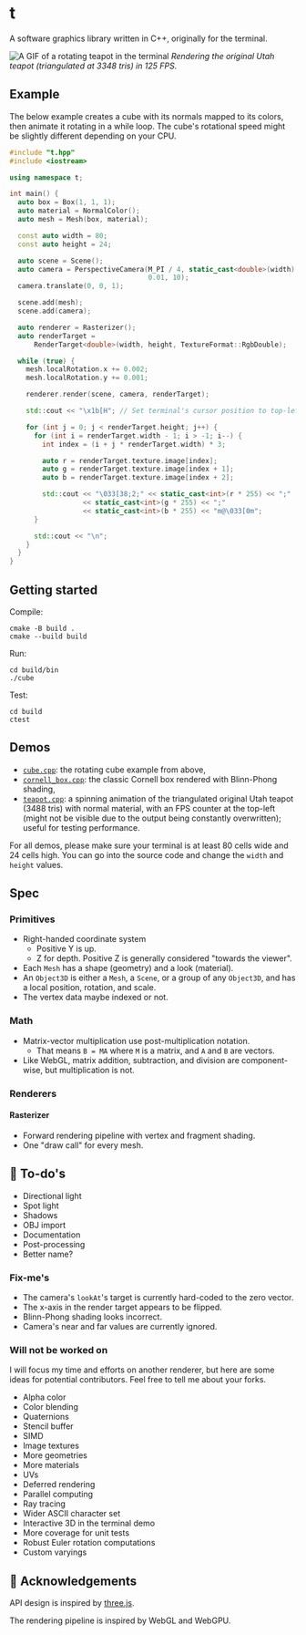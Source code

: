 # t

A software graphics library written in C++, originally for the terminal.

![A GIF of a rotating teapot in the terminal](teapot.gif)
_Rendering the original Utah teapot (triangulated at 3348 tris) in 125 FPS._

## Example

The below example creates a cube with its normals mapped to its colors, then
animate it rotating in a while loop. The cube's rotational speed might be
slightly different depending on your CPU.

```cpp
#include "t.hpp"
#include <iostream>

using namespace t;

int main() {
  auto box = Box(1, 1, 1);
  auto material = NormalColor();
  auto mesh = Mesh(box, material);

  const auto width = 80;
  const auto height = 24;

  auto scene = Scene();
  auto camera = PerspectiveCamera(M_PI / 4, static_cast<double>(width) / height,
                                  0.01, 10);
  camera.translate(0, 0, 1);

  scene.add(mesh);
  scene.add(camera);

  auto renderer = Rasterizer();
  auto renderTarget =
      RenderTarget<double>(width, height, TextureFormat::RgbDouble);

  while (true) {
    mesh.localRotation.x += 0.002;
    mesh.localRotation.y += 0.001;

    renderer.render(scene, camera, renderTarget);

    std::cout << "\x1b[H"; // Set terminal's cursor position to top-left corner

    for (int j = 0; j < renderTarget.height; j++) {
      for (int i = renderTarget.width - 1; i > -1; i--) {
        int index = (i + j * renderTarget.width) * 3;

        auto r = renderTarget.texture.image[index];
        auto g = renderTarget.texture.image[index + 1];
        auto b = renderTarget.texture.image[index + 2];

        std::cout << "\033[38;2;" << static_cast<int>(r * 255) << ";"
                  << static_cast<int>(g * 255) << ";"
                  << static_cast<int>(b * 255) << "m@\033[0m";
      }

      std::cout << "\n";
    }
  }
}
```

## Getting started

Compile:

```
cmake -B build .
cmake --build build
```

Run:

```
cd build/bin
./cube
```

Test:

```
cd build
ctest
```

## Demos

- [`cube.cpp`](src/cube.cpp): the rotating cube example from above,
- [`cornell_box.cpp`](src/cornell_box.cpp): the classic Cornell box rendered
  with Blinn-Phong shading,
- [`teapot.cpp`](src/teapot.cpp): a spinning animation of the triangulated
  original Utah teapot (3488 tris) with normal material, with an FPS counter at
  the top-left (might not be visible due to the output being constantly
  overwritten); useful for testing performance.

For all demos, please make sure your terminal is at least 80 cells wide and 24
cells high. You can go into the source code and change the `width` and `height`
values.

## Spec

### Primitives

- Right-handed coordinate system
  - Positive Y is up.
  - Z for depth. Positive Z is generally considered "towards the viewer".
- Each `Mesh` has a shape (geometry) and a look (material).
- An `Object3D` is either a `Mesh`, a `Scene`, or a group of any `Object3D`, and
  has a local position, rotation, and scale.
- The vertex data maybe indexed or not.

### Math

- Matrix-vector multiplication use post-multiplication notation.
  - That means `B = MA` where `M` is a matrix, and `A` and `B` are vectors.
- Like WebGL, matrix addition, subtraction, and division are component-wise,
  but multiplication is not.

### Renderers

#### Rasterizer

- Forward rendering pipeline with vertex and fragment shading.
- One "draw call" for every mesh.

## 🚧 To-do's

- Directional light
- Spot light
- Shadows
- OBJ import
- Documentation
- Post-processing
- Better name?

### Fix-me's

- The camera's `lookAt`'s target is currently hard-coded to the zero vector.
- The x-axis in the render target appears to be flipped.
- Blinn-Phong shading looks incorrect.
- Camera's near and far values are currently ignored.

### Will not be worked on

I will focus my time and efforts on another renderer, but here are some ideas
for potential contributors. Feel free to tell me about your forks.

- Alpha color
- Color blending
- Quaternions
- Stencil buffer
- SIMD
- Image textures
- More geometries
- More materials
- UVs
- Deferred rendering
- Parallel computing
- Ray tracing
- Wider ASCII character set
- Interactive 3D in the terminal demo
- More coverage for unit tests
- Robust Euler rotation computations
- Custom varyings

## 🙌 Acknowledgements

API design is inspired by [three.js](https://threejs.org).

The rendering pipeline is inspired by WebGL and WebGPU.

